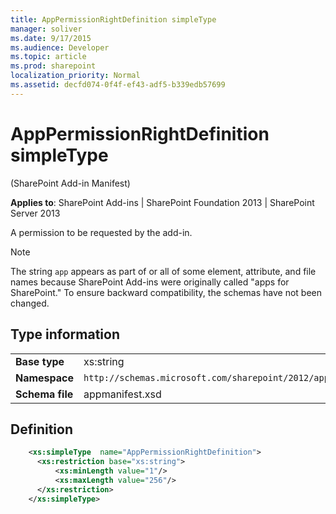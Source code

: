 ```yaml
---
title: AppPermissionRightDefinition simpleType
manager: soliver
ms.date: 9/17/2015
ms.audience: Developer
ms.topic: article
ms.prod: sharepoint
localization_priority: Normal
ms.assetid: decfd074-0f4f-ef43-adf5-b339edb57699
---
```


# AppPermissionRightDefinition simpleType 

(SharePoint Add-in Manifest)

**Applies to**: SharePoint Add-ins | SharePoint Foundation 2013 | SharePoint Server 2013

A permission to be requested by the add-in.

> [!NOTE] 
> The string `app` appears as part of or all of some element, attribute, and file names because SharePoint Add-ins were originally called "apps for SharePoint." To ensure backward compatibility, the schemas have not been changed.

## Type information

|   |   |
|---|---|
| **Base type**  | xs:string |
| **Namespace**  | `http://schemas.microsoft.com/sharepoint/2012/app/manifest` |
| **Schema file**  | appmanifest.xsd |

## Definition

```XML
    <xs:simpleType  name="AppPermissionRightDefinition">  
      <xs:restriction base="xs:string">
          <xs:minLength value="1"/>
          <xs:maxLength value="256"/>
      </xs:restriction>
    </xs:simpleType>
```







